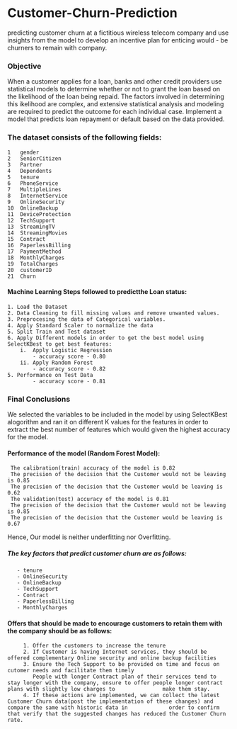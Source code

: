 # Customer-Churn-Prediction
 predicting customer churn at a fictitious wireless telecom company and use insights from the model to develop an incentive plan for enticing would - be churners to remain with company.


### Objective
When a customer applies for a loan, banks and other credit providers use statistical models to determine whether or not to grant the loan based on the likelihood of
the loan being repaid. The factors involved in determining this ikelihood are complex, and extensive statistical analysis and modeling are required to predict the outcome for each individual case. Implement a model that predicts loan repayment or default based on the data provided.


### The dataset consists of the following fields:
    1   gender            
    2   SeniorCitizen     
    3   Partner          
    4   Dependents       
    5   tenure        
    6   PhoneService      
    7   MultipleLines     
    8   InternetService  
    9   OnlineSecurity   
    10  OnlineBackup      
    11  DeviceProtection  
    12  TechSupport       
    13  StreamingTV      
    14  StreamingMovies   
    15  Contract        
    16  PaperlessBilling 
    17  PaymentMethod    
    18  MonthlyCharges    
    19  TotalCharges     
    20  customerID 
    21  Churn

#### Machine Learning Steps followed to predictthe Loan status:
    1. Load the Dataset 
    2. Data Cleaning to fill missing values and remove unwanted values.
    3. Preprocesing the data of Categorical variables.
    4. Apply Standard Scaler to normalize the data
    5. Split Train and Test dataset
    6. Apply Different models in order to get the best model using SelectKBest to get best features:
        i.  Apply Logistic Regression 
            - accuracy score - 0.80
        ii. Apply Random Forest
            - accuracy score - 0.82
    5. Performance on Test Data
            - accuracy score - 0.81

### Final Conclusions
We selected the variables to be included in the model by using SelectKBest alogorithm and ran it on different K values for the features in order to extract the best number of features which would given the highest accuracy for the model.

#### Performance of the model (Random Forest Model):
     The calibration(train) accuracy of the model is 0.82
     The precision of the decision that the Customer would not be leaving is 0.85
     The precision of the decision that the Customer would be leaving is 0.62
     The validation(test) accuracy of the model is 0.81
     The precision of the decision that the Customer would not be leaving is 0.85
     The precision of the decision that the Customer would be leaving is 0.67

Hence, Our model is neither underfitting nor Overfitting.
##### The key factors that predict customer churn are as follows:
       - tenure
       - OnlineSecurity
       - OnlineBackup
       - TechSupport
       - Contract
       - PaperlessBilling
       - MonthlyCharges

#### Offers that should be made to encourage customers to retain them with the company should be as follows:
         1. Offer the customers to increase the tenure
         2. If Customer is having Internet services, they should be offered complementary Online security and online backup facilities
         3. Ensure the Tech Support to be provided on time and focus on cutomer needs and facilitate them timely
            People with longer Contract plan of their services tend to stay longer with the company, ensure to offer people longer contract plans with slightly low charges to               make them stay.
         4. If these actions are implemented, we can collect the latest Customer Churn data(post the implementation of these changes) and compare the same with historic data in             order to confirm that verify that the suggested changes has reduced the Customer Churn rate.      

